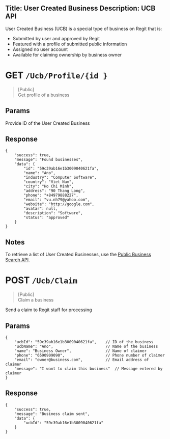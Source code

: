 Title: User Created Business
Description: UCB API
---

User Created Business (UCB) is a special type of business on Regit that is:

- Submitted by user and approved by Regit
- Featured with a profile of submitted public information
- Assigned no user account
- Available for claiming ownership by business owner

# GET `/Ucb/Profile/{id }`

> [Public]    
> Get profile of a business

## Params
Provide ID of the User Created Business

## Response

    {
        "success": true,
        "message": "Found businesses",
        "data": {
            "id": "59c39ab16e1b3009040621fa",
            "name": "Ano",
            "industry": "Computer Software",
            "country": "Viet Nam",
            "city": "Ho Chi Minh",
            "address": "90 Thang Long",
            "phone": "+84979888227",
            "email": "vu.nh79@yahoo.com",
            "website": "http://google.com",
            "avatar": null,
            "description": "Software",
            "status": "approved"
        }
    }

## Notes

To retrieve a list of User Created Businesses, use the [Public Business Search API](search.html).

# POST `/Ucb/Claim`

> [Public]    
> Claim a business

Send a claim to Regit staff for processing

## Params
    { 
        "ucbId": "59c39ab16e1b3009040621fa",    // ID of the business
        "ucbName": "Ano",                       // Name of the business
        "name": "Business Owner",               // Name of claimer
        "phone": "6590909090",                  // Phone number of claimer
        "email": "owner@business.com",          // Email address of claimer
        "message": "I want to claim this business"  // Message entered by claimer
    } 

## Response
    
    {
        "success": true,
        "message": "Business claim sent",
        "data": {
            "ucbId": "59c39ab16e1b3009040621fa"
        }
    }

